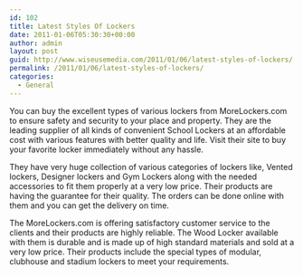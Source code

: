 ```yaml
---
id: 102
title: Latest Styles Of Lockers
date: 2011-01-06T05:30:30+00:00
author: admin
layout: post
guid: http://www.wiseusemedia.com/2011/01/06/latest-styles-of-lockers/
permalink: /2011/01/06/latest-styles-of-lockers/
categories:
  - General
---
```

You can buy the excellent types of various lockers from MoreLockers.com to ensure safety and security to your place and property. They are the leading supplier of all kinds of convenient School Lockers at an affordable cost with various features with better quality and life. Visit their site to buy your favorite locker immediately without any hassle. 

They have very huge collection of various categories of lockers like, Vented lockers, Designer lockers and Gym Lockers along with the needed accessories to fit them properly at a very low price. Their products are having the guarantee for their quality. The orders can be done online with them and you can get the delivery on time. 

The MoreLockers.com is offering satisfactory customer service to the clients and their products are highly reliable. The Wood Locker available with them is durable and is made up of high standard materials and sold at a very low price. Their products include the special types of modular, clubhouse and stadium lockers to meet your requirements.